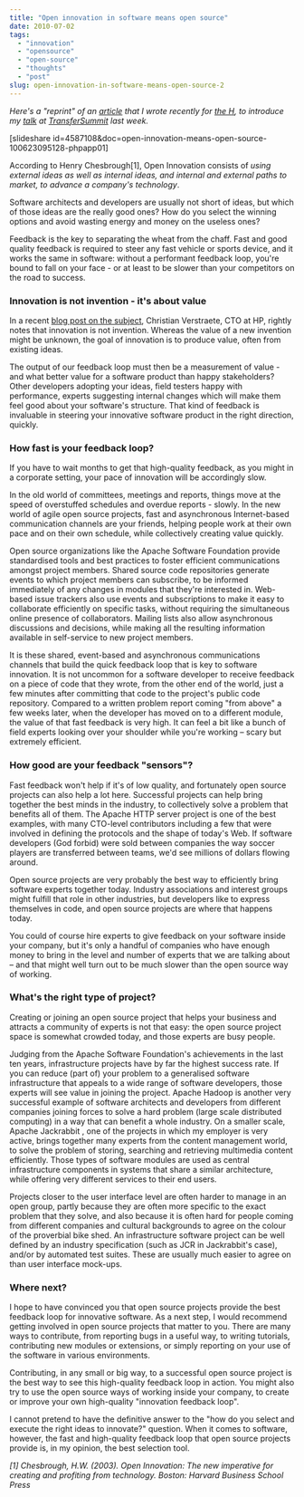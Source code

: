 ```yaml
---
title: "Open innovation in software means open source"
date: 2010-07-02
tags: 
  - "innovation"
  - "opensource"
  - "open-source"
  - "thoughts"
  - "post"
slug: open-innovation-in-software-means-open-source-2
---
```


_Here's a "reprint" of an [article](http://www.h-online.com/open/features/TransferSummit-Open-innovation-in-software-means-Open-Source-1022212.html) that I wrote recently for [the H](http://www.h-online.com/), to introduce my [talk](http://www.transfersummit.com/programme/60) at [TransferSummit](http://www.transfersummit.com) last week._

\[slideshare id=4587108&doc=open-innovation-means-open-source-100623095128-phpapp01\]

According to Henry Chesbrough\[1\], Open Innovation consists of _using external ideas as well as internal ideas, and internal and external paths to market, to advance a company's technology_.

Software architects and developers are usually not short of ideas, but which of those ideas are the really good ones? How do you select the winning options and avoid wasting energy and money on the useless ones?

Feedback is the key to separating the wheat from the chaff. Fast and good quality feedback is required to steer any fast vehicle or sports device, and it works the same in software: without a performant feedback loop, you're bound to fall on your face - or at least to be slower than your competitors on the road to success.

### Innovation is not invention - it's about value

In a recent [blog post on the subject](http://h30507.www3.hp.com/t5/Supply-Chain-Management-Blog/Innovation-how-shall-we-go-after-it/ba-p/80884), Christian Verstraete, CTO at HP, rightly notes that innovation is not invention. Whereas the value of a new invention might be unknown, the goal of innovation is to produce value, often from existing ideas.

The output of our feedback loop must then be a measurement of value - and what better value for a software product than happy stakeholders? Other developers adopting your ideas, field testers happy with performance, experts suggesting internal changes which will make them feel good about your software's structure. That kind of feedback is invaluable in steering your innovative software product in the right direction, quickly.

### How fast is your feedback loop?

If you have to wait months to get that high-quality feedback, as you might in a corporate setting, your pace of innovation will be accordingly slow.

In the old world of committees, meetings and reports, things move at the speed of overstuffed schedules and overdue reports - slowly. In the new world of agile open source projects, fast and asynchronous Internet-based communication channels are your friends, helping people work at their own pace and on their own schedule, while collectively creating value quickly.

Open source organizations like the Apache Software Foundation provide standardised tools and best practices to foster efficient communications amongst project members. Shared source code repositories generate events to which project members can subscribe, to be informed immediately of any changes in modules that they're interested in. Web-based issue trackers also use events and subscriptions to make it easy to collaborate efficiently on specific tasks, without requiring the simultaneous online presence of collaborators. Mailing lists also allow asynchronous discussions and decisions, while making all the resulting information available in self-service to new project members.

It is these shared, event-based and asynchronous communications channels that build the quick feedback loop that is key to software innovation. It is not uncommon for a software developer to receive feedback on a piece of code that they wrote, from the other end of the world, just a few minutes after committing that code to the project's public code repository. Compared to a written problem report coming "from above" a few weeks later, when the developer has moved on to a different module, the value of that fast feedback is very high. It can feel a bit like a bunch of field experts looking over your shoulder while you're working – scary but extremely efficient.

### How good are your feedback "sensors"?

Fast feedback won't help if it's of low quality, and fortunately open source projects can also help a lot here. Successful projects can help bring together the best minds in the industry, to collectively solve a problem that benefits all of them. The Apache HTTP server project is one of the best examples, with many CTO-level contributors including a few that were involved in defining the protocols and the shape of today's Web. If software developers (God forbid) were sold between companies the way soccer players are transferred between teams, we'd see millions of dollars flowing around.

Open source projects are very probably the best way to efficiently bring software experts together today. Industry associations and interest groups might fulfill that role in other industries, but developers like to express themselves in code, and open source projects are where that happens today.

You could of course hire experts to give feedback on your software inside your company, but it's only a handful of companies who have enough money to bring in the level and number of experts that we are talking about – and that might well turn out to be much slower than the open source way of working.

### What's the right type of project?

Creating or joining an open source project that helps your business and attracts a community of experts is not that easy: the open source project space is somewhat crowded today, and those experts are busy people.

Judging from the Apache Software Foundation's achievements in the last ten years, infrastructure projects have by far the highest success rate. If you can reduce (part of) your problem to a generalised software infrastructure that appeals to a wide range of software developers, those experts will see value in joining the project. Apache Hadoop is another very successful example of software architects and developers from different companies joining forces to solve a hard problem (large scale distributed computing) in a way that can benefit a whole industry. On a smaller scale, Apache Jackrabbit , one of the projects in which my employer is very active, brings together many experts from the content management world, to solve the problem of storing, searching and retrieving multimedia content efficiently. Those types of software modules are used as central infrastructure components in systems that share a similar architecture, while offering very different services to their end users.

Projects closer to the user interface level are often harder to manage in an open group, partly because they are often more specific to the exact problem that they solve, and also because it is often hard for people coming from different companies and cultural backgrounds to agree on the colour of the proverbial bike shed. An infrastructure software project can be well defined by an industry specification (such as JCR in Jackrabbit's case), and/or by automated test suites. These are usually much easier to agree on than user interface mock-ups.

### Where next?

I hope to have convinced you that open source projects provide the best feedback loop for innovative software. As a next step, I would recommend getting involved in open source projects that matter to you. There are many ways to contribute, from reporting bugs in a useful way, to writing tutorials, contributing new modules or extensions, or simply reporting on your use of the software in various environments.

Contributing, in any small or big way, to a successful open source project is the best way to see this high-quality feedback loop in action. You might also try to use the open source ways of working inside your company, to create or improve your own high-quality "innovation feedback loop".

I cannot pretend to have the definitive answer to the "how do you select and execute the right ideas to innovate?" question. When it comes to software, however, the fast and high-quality feedback loop that open source projects provide is, in my opinion, the best selection tool.

_\[1\] Chesbrough, H.W. (2003). Open Innovation: The new imperative for creating and profiting from technology. Boston: Harvard Business School Press_
